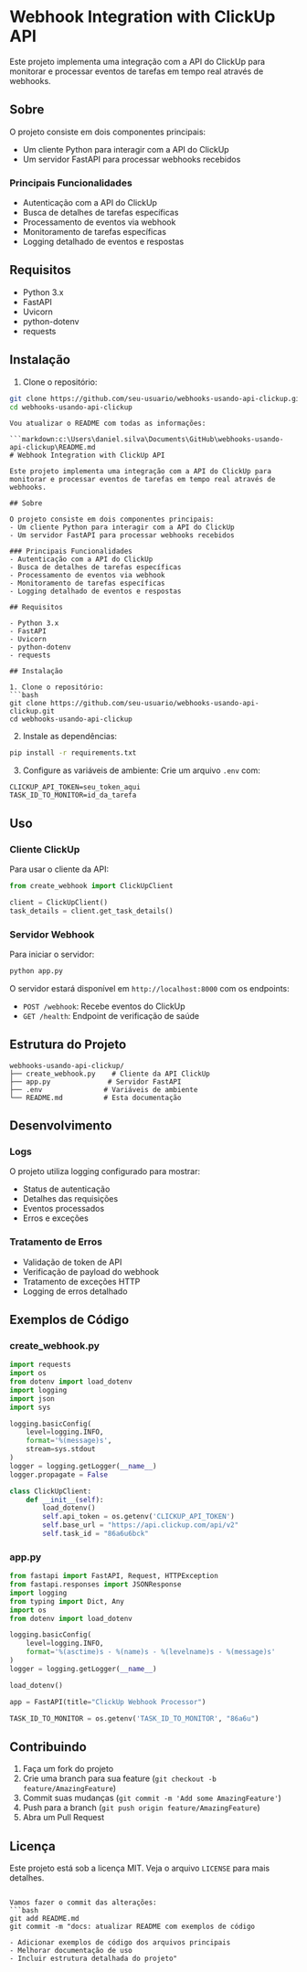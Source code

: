 # Webhook Integration with ClickUp API

Este projeto implementa uma integração com a API do ClickUp para monitorar e processar eventos de tarefas em tempo real através de webhooks.

## Sobre

O projeto consiste em dois componentes principais:
- Um cliente Python para interagir com a API do ClickUp
- Um servidor FastAPI para processar webhooks recebidos

### Principais Funcionalidades
- Autenticação com a API do ClickUp
- Busca de detalhes de tarefas específicas
- Processamento de eventos via webhook
- Monitoramento de tarefas específicas
- Logging detalhado de eventos e respostas

## Requisitos

- Python 3.x
- FastAPI
- Uvicorn
- python-dotenv
- requests

## Instalação

1. Clone o repositório:
```bash
git clone https://github.com/seu-usuario/webhooks-usando-api-clickup.git
cd webhooks-usando-api-clickup
```
```plaintext
Vou atualizar o README com todas as informações:

```markdown:c:\Users\daniel.silva\Documents\GitHub\webhooks-usando-api-clickup\README.md
# Webhook Integration with ClickUp API

Este projeto implementa uma integração com a API do ClickUp para monitorar e processar eventos de tarefas em tempo real através de webhooks.

## Sobre

O projeto consiste em dois componentes principais:
- Um cliente Python para interagir com a API do ClickUp
- Um servidor FastAPI para processar webhooks recebidos

### Principais Funcionalidades
- Autenticação com a API do ClickUp
- Busca de detalhes de tarefas específicas
- Processamento de eventos via webhook
- Monitoramento de tarefas específicas
- Logging detalhado de eventos e respostas

## Requisitos

- Python 3.x
- FastAPI
- Uvicorn
- python-dotenv
- requests

## Instalação

1. Clone o repositório:
```bash
git clone https://github.com/seu-usuario/webhooks-usando-api-clickup.git
cd webhooks-usando-api-clickup
```

2. Instale as dependências:
```bash
pip install -r requirements.txt
```

3. Configure as variáveis de ambiente:
Crie um arquivo `.env` com:
```env
CLICKUP_API_TOKEN=seu_token_aqui
TASK_ID_TO_MONITOR=id_da_tarefa
```

## Uso

### Cliente ClickUp

Para usar o cliente da API:
```python
from create_webhook import ClickUpClient

client = ClickUpClient()
task_details = client.get_task_details()
```

### Servidor Webhook

Para iniciar o servidor:
```bash
python app.py
```

O servidor estará disponível em `http://localhost:8000` com os endpoints:
- `POST /webhook`: Recebe eventos do ClickUp
- `GET /health`: Endpoint de verificação de saúde

## Estrutura do Projeto

```
webhooks-usando-api-clickup/
├── create_webhook.py    # Cliente da API ClickUp
├── app.py              # Servidor FastAPI
├── .env               # Variáveis de ambiente
└── README.md          # Esta documentação
```

## Desenvolvimento

### Logs
O projeto utiliza logging configurado para mostrar:
- Status de autenticação
- Detalhes das requisições
- Eventos processados
- Erros e exceções

### Tratamento de Erros
- Validação de token de API
- Verificação de payload do webhook
- Tratamento de exceções HTTP
- Logging de erros detalhado

## Exemplos de Código

### create_webhook.py
```python
import requests
import os
from dotenv import load_dotenv
import logging
import json
import sys

logging.basicConfig(
    level=logging.INFO,
    format='%(message)s',
    stream=sys.stdout
)
logger = logging.getLogger(__name__)
logger.propagate = False

class ClickUpClient:
    def __init__(self):
        load_dotenv()
        self.api_token = os.getenv('CLICKUP_API_TOKEN')
        self.base_url = "https://api.clickup.com/api/v2"
        self.task_id = "86a6u6bck"
```

### app.py
```python
from fastapi import FastAPI, Request, HTTPException
from fastapi.responses import JSONResponse
import logging
from typing import Dict, Any
import os
from dotenv import load_dotenv

logging.basicConfig(
    level=logging.INFO,
    format='%(asctime)s - %(name)s - %(levelname)s - %(message)s'
)
logger = logging.getLogger(__name__)

load_dotenv()

app = FastAPI(title="ClickUp Webhook Processor")

TASK_ID_TO_MONITOR = os.getenv('TASK_ID_TO_MONITOR', "86a6u")
```

## Contribuindo

1. Faça um fork do projeto
2. Crie uma branch para sua feature (`git checkout -b feature/AmazingFeature`)
3. Commit suas mudanças (`git commit -m 'Add some AmazingFeature'`)
4. Push para a branch (`git push origin feature/AmazingFeature`)
5. Abra um Pull Request

## Licença

Este projeto está sob a licença MIT. Veja o arquivo `LICENSE` para mais detalhes.
```

Vamos fazer o commit das alterações:
```bash
git add README.md
git commit -m "docs: atualizar README com exemplos de código

- Adicionar exemplos de código dos arquivos principais
- Melhorar documentação de uso
- Incluir estrutura detalhada do projeto"
```